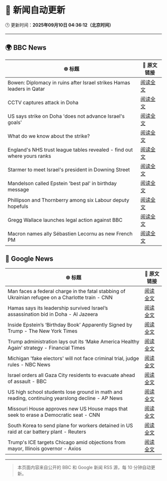 # 🧠 新闻自动更新

🕒 更新时间：**2025年09月10日 04:36:12（北京时间）**

---

## 🌍 BBC News

| 🌐 标题 | 🔗 原文链接 |
|--------|-------------|
| Bowen: Diplomacy in ruins after Israel strikes Hamas leaders in Qatar | [阅读全文](https://www.bbc.com/news/articles/cm2zepgp5neo?at_medium=RSS&at_campaign=rss) |
| CCTV captures attack in Doha | [阅读全文](https://www.bbc.com/news/videos/c1dq39204wro?at_medium=RSS&at_campaign=rss) |
| US says strike on Doha 'does not advance Israel's goals' | [阅读全文](https://www.bbc.com/news/articles/cx25711r8jxo?at_medium=RSS&at_campaign=rss) |
| What do we know about the strike? | [阅读全文](https://www.bbc.com/news/articles/cq5jl77ygv4o?at_medium=RSS&at_campaign=rss) |
| England's NHS trust league tables revealed - find out where yours ranks | [阅读全文](https://www.bbc.com/news/articles/cq8eqxlypv7o?at_medium=RSS&at_campaign=rss) |
| Starmer to meet Israel's president in Downing Street | [阅读全文](https://www.bbc.com/news/articles/cly9jgmgqe8o?at_medium=RSS&at_campaign=rss) |
| Mandelson called Epstein 'best pal' in birthday message | [阅读全文](https://www.bbc.com/news/articles/cwy9dwe50leo?at_medium=RSS&at_campaign=rss) |
| Phillipson and Thornberry among six Labour deputy hopefuls | [阅读全文](https://www.bbc.com/news/articles/c3rvqv9yg4eo?at_medium=RSS&at_campaign=rss) |
| Gregg Wallace launches legal action against BBC | [阅读全文](https://www.bbc.com/news/articles/cdr60nvd4y2o?at_medium=RSS&at_campaign=rss) |
| Macron names ally Sébastien Lecornu as new French PM | [阅读全文](https://www.bbc.com/news/articles/crmenp1k0mjo?at_medium=RSS&at_campaign=rss) |

## 📰 Google News

| 🌐 标题 | 🔗 原文链接 |
|--------|-------------|
| Man faces a federal charge in the fatal stabbing of Ukrainian refugee on a Charlotte train - CNN | [阅读全文](https://news.google.com/rss/articles/CBMiiAFBVV95cUxNSzhFblVKYXpreW5QLU9yVER5QXcyVEJZYnJ2dmF2NFdpWnFGX0FHcG9IRmlLMEtaZDg0WXkwX1JuVjhyMW9VVVE0T3hUM1E1WkE4UjRkMVhXcFFMN3BIVUpnRlYyUEI3eTdXOEZYbmtudGlGUDRaZEtWbFp4b1NodzVHNk9OUUli?oc=5) |
| Hamas says its leadership survived Israel’s assassination bid in Doha - Al Jazeera | [阅读全文](https://news.google.com/rss/articles/CBMirAFBVV95cUxPOXM2SlhraTgxWEEzNTZvNEFyR2VXc1l4V1VpRVNvRjBiaGJGS1NjOTcxcnBwcVVoallsVzUwU0hDaFIzMWpvNElXTXdjazZEV1BHeGV1SENqczhiOFNlN3NzdkVUdVNjVUJSc1VXYnRXaXY2QjRJSmJFTldDQzNjMEdGc0NKTVpaNTV3Tk9hbEJJZ2tjWHVYVGVRRXpRQkZHN2tZTzNLejRDbXZS0gGyAUFVX3lxTE9SX2hRZHgtWGJ3LWt4ZGw3Z3c3YmMxTW9QM2pSajV1MmtKQkdBY1AyelhFaEhac04zUHRPOHpSODdiV2xvdndWWXVYMjY3SGdmeGhJTjV0TFd4QllpdUpNM1hkUHR5QkMxTGE0VnRmTVdINnZNR3ZqMEsxNGNreDBpbm54V1lWbWpVZG9PaUc1Z255TzhRUzBRZGN4Vng4MVZobzJtUmo3Q3VOQVU2QjhVcHc?oc=5) |
| Inside Epstein’s ‘Birthday Book’ Apparently Signed by Trump - The New York Times | [阅读全文](https://news.google.com/rss/articles/CBMihAFBVV95cUxOdjEzb2J5UTQ0dWxwWGp5by1kRm9qVFF4aHdjeUJ5RDVtNkVIa3VSSmF0M2x3M1RQMGlzMk5MWlY2N1VXMVJ6c3BLbV8zLXpzMnE4a0ZHN1RpSDg0OUR3WDg4YUI4YTliTldBYktCTl85dHVxZEhmUXFwczF6RXdRZG1SSEI?oc=5) |
| Trump administration lays out its ‘Make America Healthy Again’ strategy - Financial Times | [阅读全文](https://news.google.com/rss/articles/CBMicEFVX3lxTE15bnJ4emxuYm1Qb2xMNFhzY25ueURiMm4zUEJXT2VuRTM4bzFaMFBMemRId0xmUFBPU3J4Z0Q4YlpBZ2N5UUQ2NDlpTU56a3BDQXBCZXYtZV9kVVlTck5SbFdBZmtjSkpwNlU1b05lTGU?oc=5) |
| Michigan 'fake electors' will not face criminal trial, judge rules - NBC News | [阅读全文](https://news.google.com/rss/articles/CBMivgFBVV95cUxOMjBkWHZrR2NqcHNVci05WktZaDVaRDJzWThVbWQzcGw1cEdyNjhwY0dvcG1pZ0NNaDdZdl9tRkYwSjJUUE1QTW9oT0w4b2RmVlhsRTlhMm05LXJZTEJCblZtbkRtNlZGTEloUGFmdFVjV19aUUlfR25BUU9zSUlsZjY3bWN5dlVmMjZCRjhMVm5qWm1nbVd1aTc1SzRjZ2NjdElPdXUtWVpFZ21HQnJCbVNfTXdHYWZyeVMtMmdB0gFWQVVfeXFMTjJ3QkNoT3d0b3BiZXdzVTFwZmtJRmVQdF9qenptYXF0VXRtbTB2OGt6Z2t1OTVMaVJDblFRMGhQeGRicG4yNkZjaW1pX1p3MnRDc2tRU2c?oc=5) |
| Israel orders all Gaza City residents to evacuate ahead of assault - BBC | [阅读全文](https://news.google.com/rss/articles/CBMiWkFVX3lxTE5oOU9iM1ZKanRGYkRoWVlXWEpDMzFVV3cxeERIUzh5X2haQWhveHp0Z1NyelVLc2ZxQThjZElEUFZuV1ZQZk5PZ2lQOFhzNHU1LVE0TVI5QV9Od9IBX0FVX3lxTE1hcGRObjRuZjVmZk1GZ3c3a2RKdXhzWEZpNHpGOXhDZURuSDBPcGZfY1RLLTNtSDdaWjI3UjFzeHd1V0luM010UFpuRVR0bWplNXE1VHJmMDVuWWlHZUY0?oc=5) |
| US high school students lose ground in math and reading, continuing yearslong decline - AP News | [阅读全文](https://news.google.com/rss/articles/CBMimwFBVV95cUxQYXVNSmtzdkoyU2F3Zm1KNUx5LW5nUDFpSVplYlNQUjVqc1dWczNwZjlibW1ZLVlzU2pkdjZPTXJBQkdTblVab1FHYnF2dE9tVnUxcVN2ZTk0SHZ1bFNBMkdNYWgyUU92YlAwRlJOSGZzLWx2ZzJBSUNraExpV2FNdU1aYWhwNUZYSlg5ejZfakhYNUhRZUJXdXJzMA?oc=5) |
| Missouri House approves new US House maps that seek to erase a Democratic seat - CNN | [阅读全文](https://news.google.com/rss/articles/CBMib0FVX3lxTE0zMnFkZFZ3d0VoZ09LMG1CUzltOHlFa205bHV3VDRYTWhncjZ6ZGI5a0JKOEJjNDN0d2xoc1ktcFhNSWRmYjk3aXZSM3hnTmJjYkI1d3Z4WDBOMGJkU2xYT2Mzdk1BRUU1MzZqazA5QQ?oc=5) |
| South Korea to send plane for workers detained in US raid at car battery plant - Reuters | [阅读全文](https://news.google.com/rss/articles/CBMivAFBVV95cUxPNEd6UFpSVDRFUDIzbmhvaWlROEg2d1hfTnlQMF9rVjNueDdqWGxQVEdBQU1fbVBTLTJ4X2ZVMWFWbXhsTE5EU29nX2hEdGxheVp4Rm9kTWVhNTJyTTktbmFEd1F4LXRuZ3JKa2hNMTZjX2NCZWFaT19uMFBPa2hLVFdKU3dvNk9qcGl6emxEbGlKV1lxeVBmZnR6ajdJem4zMElqYk1zQmhRYnZhTlplX05tRHZZa2laU3hncA?oc=5) |
| Trump's ICE targets Chicago amid objections from mayor, Illinois governor - Axios | [阅读全文](https://news.google.com/rss/articles/CBMihgFBVV95cUxOWXBxLWdwOGV3ZlBaUlJ0QVRHbndtYjkwN0QzRlNPZGptVnJTT0lXcThGUUdLT1JFVU1jM0pfYzlYSk1saHJBT2dPV203di01dmcxaW45UXhwS1RNaExXa0JSU1BuTG9GQTJnWlNhRHc4VkFySW1vUHNaTmdEekNlZ01BUGpGQQ?oc=5) |

---
> 本页面内容来自公开的 BBC 和 Google 新闻 RSS 源，每 10 分钟自动更新。